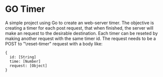 # GO Timer

A simple project using Go to create an web-server timer. The objective is creating a timer for each post request, that when finished, the server will make an request to the desirable destination.
Each timer can be reseted by making another request with the same timer id.
The request needs to be a POST to "\reset-timer" request with a body like:
```
{
  id: [String]
  time: [Number]
  request: [Object]
}

```
